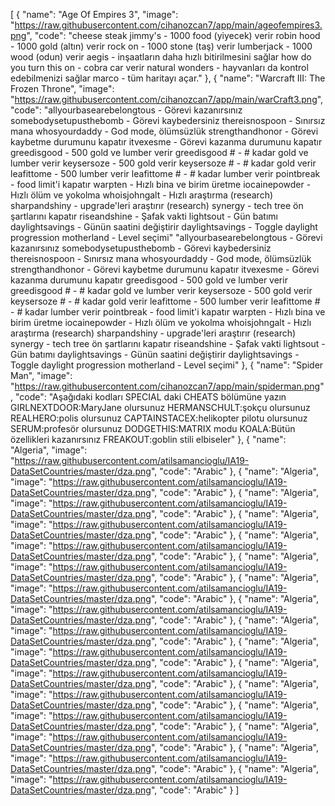 [
  {
    "name": "Age Of Empires 3",
    "image": "https://raw.githubusercontent.com/cihanozcan7/app/main/ageofempires3.png",
    "code": "cheese steak jimmy's - 1000 food (yiyecek) verir
robin hood - 1000 gold (altın) verir
rock on - 1000 stone (taş) verir
lumberjack - 1000 wood (odun) verir
aegis - inşaatların daha hızlı bitirilmesini sağlar
how do you turn this on - cobra car verir
natural wonders - hayvanları da kontrol edebilmenizi sağlar
marco - tüm haritayı açar."
  },
  {
    "name": "Warcraft III: The Frozen Throne",
    "image": "https://raw.githubusercontent.com/cihanozcan7/app/main/warCraft3.png",
    "code": "allyourbasearebelongtous - Görevi kazanırsınız
somebodysetupusthebomb - Görevi kaybedersiniz
thereisnospoon - Sınırsız mana
whosyourdaddy - God mode, ölümsüzlük
strengthandhonor - Görevi kaybetme durumunu kapatır
itvexesme - Görevi kazanma durumunu kapatır
greedisgood - 500 gold ve lumber verir
greedisgood # - # kadar gold ve lumber verir
keysersoze - 500 gold verir
keysersoze # - # kadar gold verir
leafittome - 500 lumber verir
leafittome # - # kadar lumber verir
pointbreak - food limit'i kapatır
warpten - Hızlı bina ve birim üretme
iocainepowder - Hızlı ölüm ve yokolma
whoisjohngalt - Hızlı araştırma (research)
sharpandshiny - upgrade'leri araştırır (research)
synergy - tech tree ön şartlarını kapatır
riseandshine - Şafak vakti
lightsout - Gün batımı
daylightsavings - Günün saatini değiştirir
daylightsavings - Toggle daylight progression
motherland - Level seçimi"
"allyourbasearebelongtous - Görevi kazanırsınız
somebodysetupusthebomb - Görevi kaybedersiniz
thereisnospoon - Sınırsız mana
whosyourdaddy - God mode, ölümsüzlük
strengthandhonor - Görevi kaybetme durumunu kapatır
itvexesme - Görevi kazanma durumunu kapatır
greedisgood - 500 gold ve lumber verir
greedisgood # - # kadar gold ve lumber verir
keysersoze - 500 gold verir
keysersoze # - # kadar gold verir
leafittome - 500 lumber verir
leafittome # - # kadar lumber verir
pointbreak - food limit'i kapatır
warpten - Hızlı bina ve birim üretme
iocainepowder - Hızlı ölüm ve yokolma
whoisjohngalt - Hızlı araştırma (research)
sharpandshiny - upgrade'leri araştırır (research)
synergy - tech tree ön şartlarını kapatır
riseandshine - Şafak vakti
lightsout - Gün batımı
daylightsavings - Günün saatini değiştirir
daylightsavings - Toggle daylight progression
motherland - Level seçimi"
  },
  {
    "name": "Spider Man",
    "image": "https://raw.githubusercontent.com/cihanozcan7/app/main/spiderman.png",
    "code": "Aşağıdaki kodları SPECIAL daki CHEATS bölümüne yazın
GIRLNEXTDOOR:MaryJane olursunuz
HERMANSCHULT:şokçu olursunuz
REALHERO:polis olursunuz
CAPTAINSTACEX:helikopter pilotu olursunuz
SERUM:profesör olursunuz
DODGETHIS:MATRIX modu
KOALA:Bütün özellikleri kazanırsınız
FREAKOUT:goblin stili elbiseler"
  },
  {
    "name": "Algeria",
    "image": "https://raw.githubusercontent.com/atilsamancioglu/IA19-DataSetCountries/master/dza.png",
    "code": "Arabic"
  },
  {
    "name": "Algeria",
    "image": "https://raw.githubusercontent.com/atilsamancioglu/IA19-DataSetCountries/master/dza.png",
    "code": "Arabic"
  },
  {
    "name": "Algeria",
    "image": "https://raw.githubusercontent.com/atilsamancioglu/IA19-DataSetCountries/master/dza.png",
    "code": "Arabic"
  },
  {
    "name": "Algeria",
    "image": "https://raw.githubusercontent.com/atilsamancioglu/IA19-DataSetCountries/master/dza.png",
    "code": "Arabic"
  },
  {
    "name": "Algeria",
    "image": "https://raw.githubusercontent.com/atilsamancioglu/IA19-DataSetCountries/master/dza.png",
    "code": "Arabic"
  },
  {
    "name": "Algeria",
    "image": "https://raw.githubusercontent.com/atilsamancioglu/IA19-DataSetCountries/master/dza.png",
    "code": "Arabic"
  },
  {
    "name": "Algeria",
    "image": "https://raw.githubusercontent.com/atilsamancioglu/IA19-DataSetCountries/master/dza.png",
    "code": "Arabic"
  },
  {
    "name": "Algeria",
    "image": "https://raw.githubusercontent.com/atilsamancioglu/IA19-DataSetCountries/master/dza.png",
    "code": "Arabic"
  },
  {
    "name": "Algeria",
    "image": "https://raw.githubusercontent.com/atilsamancioglu/IA19-DataSetCountries/master/dza.png",
    "code": "Arabic"
  },
  {
    "name": "Algeria",
    "image": "https://raw.githubusercontent.com/atilsamancioglu/IA19-DataSetCountries/master/dza.png",
    "code": "Arabic"
  },
  {
    "name": "Algeria",
    "image": "https://raw.githubusercontent.com/atilsamancioglu/IA19-DataSetCountries/master/dza.png",
    "code": "Arabic"
  },
  {
    "name": "Algeria",
    "image": "https://raw.githubusercontent.com/atilsamancioglu/IA19-DataSetCountries/master/dza.png",
    "code": "Arabic"
  },
  {
    "name": "Algeria",
    "image": "https://raw.githubusercontent.com/atilsamancioglu/IA19-DataSetCountries/master/dza.png",
    "code": "Arabic"
  },
  {
    "name": "Algeria",
    "image": "https://raw.githubusercontent.com/atilsamancioglu/IA19-DataSetCountries/master/dza.png",
    "code": "Arabic"
  },
  {
    "name": "Algeria",
    "image": "https://raw.githubusercontent.com/atilsamancioglu/IA19-DataSetCountries/master/dza.png",
    "code": "Arabic"
  },
  {
    "name": "Algeria",
    "image": "https://raw.githubusercontent.com/atilsamancioglu/IA19-DataSetCountries/master/dza.png",
    "code": "Arabic"
  }
]
